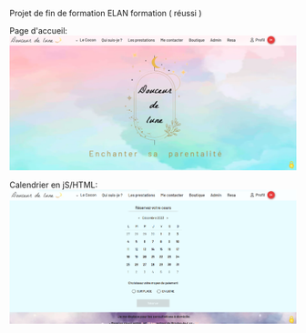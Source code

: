 Projet de fin de formation ELAN formation ( réussi )

Page d'accueil:
![Capture d'écran du projet](https://github.com/Zicka67/DWWMProject/blob/main/public/img/1.png)

Calendrier en jS/HTML:
![Capture d'écran du projet](https://github.com/Zicka67/DWWMProject/blob/main/public/img/2.png)
